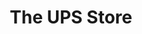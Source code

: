 ---
title: "The UPS Store"
url: /washington/the-ups-store-willow-street-northwest/
shop: Kopieren
---